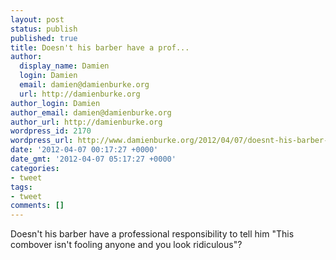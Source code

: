 ```yaml
---
layout: post
status: publish
published: true
title: Doesn't his barber have a prof...
author:
  display_name: Damien
  login: Damien
  email: damien@damienburke.org
  url: http://damienburke.org
author_login: Damien
author_email: damien@damienburke.org
author_url: http://damienburke.org
wordpress_id: 2170
wordpress_url: http://www.damienburke.org/2012/04/07/doesnt-his-barber-have-a-prof/
date: '2012-04-07 00:17:27 +0000'
date_gmt: '2012-04-07 05:17:27 +0000'
categories:
- tweet
tags:
- tweet
comments: []
---
```

<p>Doesn't his barber have a professional responsibility to tell him "This combover isn't fooling anyone and you look ridiculous"?</p>
